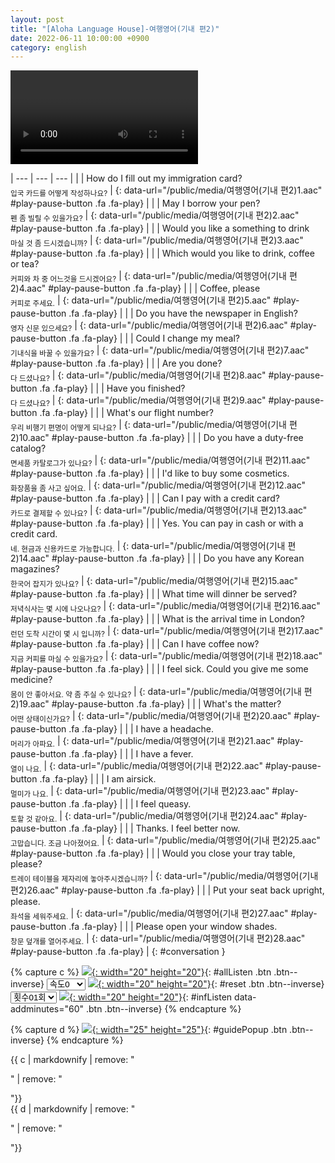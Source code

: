 ```yaml
---
layout: post
title: "[Aloha Language House]-여행영어(기내 편2)"
date: 2022-06-11 10:00:00 +0900
category: english
---
```


<div class="video-container">
    <video id="player" class="video-js vjs-default-skin vjs-big-play-centered" data-json="/public/json/Aloha Language House-여행영어(기내 편2).json"></video>
</div>

| --- | --- | --- |
| | How do I fill out my immigration card?<br /><sub>입국 카드를 어떻게 작성하나요?</sub> | [](#){: data-url="/public/media/여행영어(기내 편2)1.aac" #play-pause-button .fa .fa-play} |
| | May I borrow your pen?<br /><sub>펜 좀 빌릴 수 있을가요?</sub> | [](#){: data-url="/public/media/여행영어(기내 편2)2.aac" #play-pause-button .fa .fa-play} |
| | Would you like a something to drink<br /><sub>마실 것 좀 드시겠습니까?</sub> | [](#){: data-url="/public/media/여행영어(기내 편2)3.aac" #play-pause-button .fa .fa-play} |
| | Which would you like to drink, coffee or tea?<br /><sub>커피와 차 중 어느것을 드시겠어요?</sub> | [](#){: data-url="/public/media/여행영어(기내 편2)4.aac" #play-pause-button .fa .fa-play} |
| | Coffee, please<br /><sub>커피로 주세요.</sub> | [](#){: data-url="/public/media/여행영어(기내 편2)5.aac" #play-pause-button .fa .fa-play} |
| | Do you have the newspaper in English?<br /><sub>영자 신문 있으세요?</sub> | [](#){: data-url="/public/media/여행영어(기내 편2)6.aac" #play-pause-button .fa .fa-play} |
| | Could I change my meal?<br /><sub>기내식을 바꿀 수 있을가요?</sub> | [](#){: data-url="/public/media/여행영어(기내 편2)7.aac" #play-pause-button .fa .fa-play} |
| | Are you done?<br /><sub>다 드셨나요?</sub> | [](#){: data-url="/public/media/여행영어(기내 편2)8.aac" #play-pause-button .fa .fa-play} |
| | Have you finished?<br /><sub>다 드셨나요?</sub> | [](#){: data-url="/public/media/여행영어(기내 편2)9.aac" #play-pause-button .fa .fa-play} |
| | What's our flight number?<br /><sub>우리 비행기 편명이 어떻게 되나요?</sub> | [](#){: data-url="/public/media/여행영어(기내 편2)10.aac" #play-pause-button .fa .fa-play} |
| | Do you have a duty-free catalog?<br /><sub>면세품 카탈로그가 있나요?</sub> | [](#){: data-url="/public/media/여행영어(기내 편2)11.aac" #play-pause-button .fa .fa-play} |
| | I'd like to buy some cosmetics.<br /><sub>화장품을 좀 사고 싶어요.</sub> | [](#){: data-url="/public/media/여행영어(기내 편2)12.aac" #play-pause-button .fa .fa-play} |
| | Can I pay with a credit card?<br /><sub>카드로 결제할 수 있나요?</sub> | [](#){: data-url="/public/media/여행영어(기내 편2)13.aac" #play-pause-button .fa .fa-play} |
| | Yes. You can pay in cash or with a credit card.<br /><sub>네. 현금과 신용카드로 가능합니다.</sub> | [](#){: data-url="/public/media/여행영어(기내 편2)14.aac" #play-pause-button .fa .fa-play} |
| | Do you have any Korean magazines?<br /><sub>한국어 잡지가 있나요?</sub> | [](#){: data-url="/public/media/여행영어(기내 편2)15.aac" #play-pause-button .fa .fa-play} |
| | What time will dinner be served?<br /><sub>저녁식사는 몇 시에 나오나요?</sub> | [](#){: data-url="/public/media/여행영어(기내 편2)16.aac" #play-pause-button .fa .fa-play} |
| | What is the arrival time in London?<br /><sub>런던 도착 시간이 몇 시 입니까?</sub> | [](#){: data-url="/public/media/여행영어(기내 편2)17.aac" #play-pause-button .fa .fa-play} |
| | Can I have coffee now?<br /><sub>지금  커피를 마실 수 있을가요?</sub> | [](#){: data-url="/public/media/여행영어(기내 편2)18.aac" #play-pause-button .fa .fa-play} |
| | I feel sick. Could you give me some medicine?<br /><sub>몸이 안 좋아서요. 약 좀 주실 수 있나요?</sub> | [](#){: data-url="/public/media/여행영어(기내 편2)19.aac" #play-pause-button .fa .fa-play} |
| | What's the matter?<br /><sub>어떤 상태이신가요?</sub> | [](#){: data-url="/public/media/여행영어(기내 편2)20.aac" #play-pause-button .fa .fa-play} |
| | I have a headache.<br /><sub>머리가 아파요.</sub> | [](#){: data-url="/public/media/여행영어(기내 편2)21.aac" #play-pause-button .fa .fa-play} |
| | I have a fever.<br /><sub>열이 나요.</sub> | [](#){: data-url="/public/media/여행영어(기내 편2)22.aac" #play-pause-button .fa .fa-play} |
| | I am airsick.<br /><sub>멀미가 나요.</sub> | [](#){: data-url="/public/media/여행영어(기내 편2)23.aac" #play-pause-button .fa .fa-play} |
| | I feel queasy.<br /><sub>토할 것 같아요.</sub> | [](#){: data-url="/public/media/여행영어(기내 편2)24.aac" #play-pause-button .fa .fa-play} |
| | Thanks. I feel better now.<br /><sub>고맙습니다. 조금 나아졌어요.</sub> | [](#){: data-url="/public/media/여행영어(기내 편2)25.aac" #play-pause-button .fa .fa-play} |
| | Would you close your tray table, please?<br /><sub>트레이 테이블을 제자리에 놓아주시겠습니까?</sub> | [](#){: data-url="/public/media/여행영어(기내 편2)26.aac" #play-pause-button .fa .fa-play} |
| | Put your seat back upright, please.<br /><sub>좌석을 세워주세요.</sub> | [](#){: data-url="/public/media/여행영어(기내 편2)27.aac" #play-pause-button .fa .fa-play} |
| | Please open your window shades.<br /><sub>창문 덮개를 열어주세요.</sub> | [](#){: data-url="/public/media/여행영어(기내 편2)28.aac" #play-pause-button .fa .fa-play} |
{: #conversation }

{% capture c %}
  [![](/public/icon/sorting-order-button.png){: width="20" height="20"}](#){: #allListen .btn .btn--inverse}
  <select id="playbackspeed">
    <option value="2.0">속도+2</option>
    <option value="1.5">속도+1</option>
    <option value="1.0" selected>속도0</option>
    <option value="0.75">속도-1</option>
    <option value="0.5">속도-2</option>
  </select>
  [![](/public/icon/reset-button.png){: width="20" height="20"}](#){: #reset .btn .btn--inverse}
  <select id="ringsToPlay">
    <option value="1">횟수01회</option>
    <option value="2">횟수02회</option>
    <option value="3">횟수03회</option>
    <option value="4">횟수04회</option>
    <option value="5">횟수05회</option>
    <option value="7">횟수07회</option>
    <option value="10">횟수10회</option>
  </select>
  [![](/public/icon/repeat-button.png){: width="20" height="20"}](#){: #infListen data-addminutes="60" .btn .btn--inverse}
{% endcapture %}

{% capture d %}
[![](/public/icon/open-popup-button.png){: width="25" height="25"}](#){: #guidePopup .btn .btn--inverse}
{% endcapture %}

<div class="bottom-bar">
  <div class="bottom-bar1"></div>
  <div class="bottom-bar2">{{ c | markdownify | remove: "<p>" | remove: "</p>"}}</div>
  <div class="bottom-bar3">{{ d | markdownify | remove: "<p>" | remove: "</p>"}}</div>
</div>